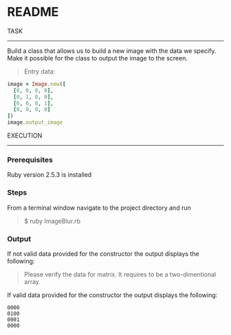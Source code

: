 # README

TASK
____

Build a class that allows us to build a new image with the data we specify. Make it possible for the class to output the image to the screen. 
> Entry data:

```ruby
image = Image.new([
  [0, 0, 0, 0],
  [0, 1, 0, 0],
  [0, 0, 0, 1],
  [0, 0, 0, 0]
])
image.output_image
```


EXECUTION
_________


### Prerequisites
Ruby version 2.5.3 is installed

### Steps
From a terminal window navigate to the project directory and run
> $ ruby ImageBlur.rb

### Output

If not valid data provided for the constructor the output displays the following:
> Please verify the data for matrix. It requires to be a two-dimentional array.

If valid data provided for the constructor the output displays the following:
```
0000
0100
0001
0000
```
